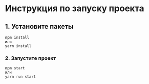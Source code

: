 # Инструкция по запуску проекта

## 1. Установите пакеты
```
npm install
или
yarn install
```

### 2. Запустите проект
```
npm start
или
yarn run start
```
